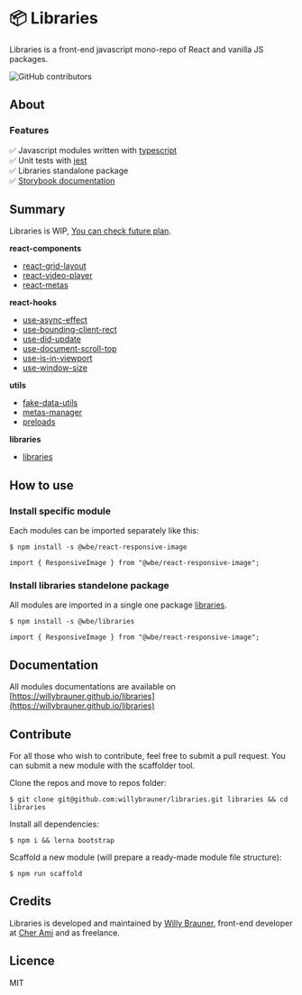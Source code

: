 # 📦 Libraries

Libraries is a front-end javascript mono-repo of React and vanilla JS packages.

![GitHub contributors](https://img.shields.io/github/contributors/willybrauner/libraries)

## About

### Features

✅ Javascript modules written with [typescript](https://www.typescriptlang.org/)  
✅ Unit tests with [jest](https://jestjs.io/)  
✅ Libraries standalone package  
✅ [Storybook documentation](https://willybrauner.github.io/libraries/)

## Summary

Libraries is WIP, [You can check future plan](https://github.com/willybrauner/libraries/wiki).

**react-components**

- [react-grid-layout](packages/react-components/react-grid-layout)
- [react-video-player](packages/react-components/react-video-player)
- [react-metas](packages/react-components/react-metas)

**react-hooks**

- [use-async-effect](packages/react-hooks/use-async-effect)
- [use-bounding-client-rect](packages/react-hooks/use-bounding-client-rect)
- [use-did-update](packages/react-hooks/use-did-update)
- [use-document-scroll-top](packages/react-hooks/use-document-scroll-top)
- [use-is-in-viewport](packages/react-hooks/use-is-in-viewport)
- [use-window-size](packages/react-hooks/use-window-size)

**utils**

- [fake-data-utils](packages/utils/fake-data-utils)
- [metas-manager](packages/utils/metas-manager)
- [preloads](packages/utils/preloads)

**libraries**

- [libraries](packages/libraries)

## How to use

### Install specific module

Each modules can be imported separately like this:

```shell script
$ npm install -s @wbe/react-responsive-image
```

```tsx
import { ResponsiveImage } from "@wbe/react-responsive-image";
```

### Install libraries standelone package

All modules are imported in a single one package [libraries](packages/libraries).

```shell script
$ npm install -s @wbe/libraries
```

```tsx
import { ResponsiveImage } from "@wbe/react-responsive-image";
```

## Documentation

All modules documentations are available on
[https://willybrauner.github.io/libraries](https://willybrauner.github.io/libraries)

## Contribute

For all those who wish to contribute, feel free to submit a pull request. You can submit a new module with the scaffolder tool.

Clone the repos and move to repos folder:

```shell script
$ git clone git@github.com:willybrauner/libraries.git libraries && cd libraries
```

Install all dependencies:

```shell script
$ npm i && lerna bootstrap
```

Scaffold a new module (will prepare a ready-made module file structure):

```shell script
$ npm run scaffold
```

## Credits

Libraries is developed and maintained by [Willy Brauner](https://willybrauner.com),
front-end developer at [Cher Ami](https://cher-ami.tv) and as freelance.

## Licence

MIT
